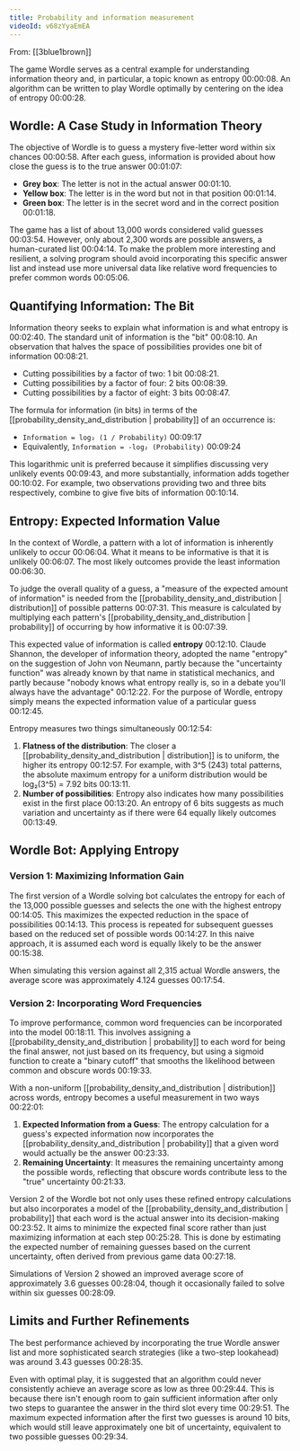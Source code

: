 ```yaml
---
title: Probability and information measurement
videoId: v68zYyaEmEA
---
```


From: [[3blue1brown]] <br/> 

The game Wordle serves as a central example for understanding information theory and, in particular, a topic known as entropy <a class="yt-timestamp" data-t="00:00:08">00:00:08</a>. An algorithm can be written to play Wordle optimally by centering on the idea of entropy <a class="yt-timestamp" data-t="00:00:28">00:00:28</a>.

## Wordle: A Case Study in Information Theory

The objective of Wordle is to guess a mystery five-letter word within six chances <a class="yt-timestamp" data-t="00:00:58">00:00:58</a>. After each guess, information is provided about how close the guess is to the true answer <a class="yt-timestamp" data-t="00:01:07">00:01:07</a>:
*   **Grey box**: The letter is not in the actual answer <a class="yt-timestamp" data-t="00:01:10">00:01:10</a>.
*   **Yellow box**: The letter is in the word but not in that position <a class="yt-timestamp" data-t="00:01:14">00:01:14</a>.
*   **Green box**: The letter is in the secret word and in the correct position <a class="yt-timestamp" data-t="00:01:18">00:01:18</a>.

The game has a list of about 13,000 words considered valid guesses <a class="yt-timestamp" data-t="00:03:54">00:03:54</a>. However, only about 2,300 words are possible answers, a human-curated list <a class="yt-timestamp" data-t="00:04:14">00:04:14</a>. To make the problem more interesting and resilient, a solving program should avoid incorporating this specific answer list and instead use more universal data like relative word frequencies to prefer common words <a class="yt-timestamp" data-t="00:05:06">00:05:06</a>.

## Quantifying Information: The Bit

Information theory seeks to explain what information is and what entropy is <a class="yt-timestamp" data-t="00:02:40">00:02:40</a>. The standard unit of information is the "bit" <a class="yt-timestamp" data-t="00:08:10">00:08:10</a>. An observation that halves the space of possibilities provides one bit of information <a class="yt-timestamp" data-t="00:08:21">00:08:21</a>.
*   Cutting possibilities by a factor of two: 1 bit <a class="yt-timestamp" data-t="00:08:21">00:08:21</a>.
*   Cutting possibilities by a factor of four: 2 bits <a class="yt-timestamp" data-t="00:08:39">00:08:39</a>.
*   Cutting possibilities by a factor of eight: 3 bits <a class="yt-timestamp" data-t="00:08:47">00:08:47</a>.

The formula for information (in bits) in terms of the [[probability_density_and_distribution | probability]] of an occurrence is:
*   `Information = log₂ (1 / Probability)` <a class="yt-timestamp" data-t="00:09:17">00:09:17</a>
*   Equivalently, `Information = -log₂ (Probability)` <a class="yt-timestamp" data-t="00:09:24">00:09:24</a>

This logarithmic unit is preferred because it simplifies discussing very unlikely events <a class="yt-timestamp" data-t="00:09:43">00:09:43</a>, and more substantially, information adds together <a class="yt-timestamp" data-t="00:10:02">00:10:02</a>. For example, two observations providing two and three bits respectively, combine to give five bits of information <a class="yt-timestamp" data-t="00:10:14">00:10:14</a>.

## Entropy: Expected Information Value

In the context of Wordle, a pattern with a lot of information is inherently unlikely to occur <a class="yt-timestamp" data-t="00:06:04">00:06:04</a>. What it means to be informative is that it is unlikely <a class="yt-timestamp" data-t="00:06:07">00:06:07</a>. The most likely outcomes provide the least information <a class="yt-timestamp" data-t="00:06:30">00:06:30</a>.

To judge the overall quality of a guess, a "measure of the expected amount of information" is needed from the [[probability_density_and_distribution | distribution]] of possible patterns <a class="yt-timestamp" data-t="00:07:31">00:07:31</a>. This measure is calculated by multiplying each pattern's [[probability_density_and_distribution | probability]] of occurring by how informative it is <a class="yt-timestamp" data-t="00:07:39">00:07:39</a>.

This expected value of information is called **entropy** <a class="yt-timestamp" data-t="00:12:10">00:12:10</a>. Claude Shannon, the developer of information theory, adopted the name "entropy" on the suggestion of John von Neumann, partly because the "uncertainty function" was already known by that name in statistical mechanics, and partly because "nobody knows what entropy really is, so in a debate you'll always have the advantage" <a class="yt-timestamp" data-t="00:12:22">00:12:22</a>. For the purpose of Wordle, entropy simply means the expected information value of a particular guess <a class="yt-timestamp" data-t="00:12:45">00:12:45</a>.

Entropy measures two things simultaneously <a class="yt-timestamp" data-t="00:12:54">00:12:54</a>:
1.  **Flatness of the distribution**: The closer a [[probability_density_and_distribution | distribution]] is to uniform, the higher its entropy <a class="yt-timestamp" data-t="00:12:57">00:12:57</a>. For example, with 3^5 (243) total patterns, the absolute maximum entropy for a uniform distribution would be log₂(3^5) = 7.92 bits <a class="yt-timestamp" data-t="00:13:11">00:13:11</a>.
2.  **Number of possibilities**: Entropy also indicates how many possibilities exist in the first place <a class="yt-timestamp" data-t="00:13:20">00:13:20</a>. An entropy of 6 bits suggests as much variation and uncertainty as if there were 64 equally likely outcomes <a class="yt-timestamp" data-t="00:13:49">00:13:49</a>.

## Wordle Bot: Applying Entropy

### Version 1: Maximizing Information Gain

The first version of a Wordle solving bot calculates the entropy for each of the 13,000 possible guesses and selects the one with the highest entropy <a class="yt-timestamp" data-t="00:14:05">00:14:05</a>. This maximizes the expected reduction in the space of possibilities <a class="yt-timestamp" data-t="00:14:13">00:14:13</a>. This process is repeated for subsequent guesses based on the reduced set of possible words <a class="yt-timestamp" data-t="00:14:27">00:14:27</a>. In this naive approach, it is assumed each word is equally likely to be the answer <a class="yt-timestamp" data-t="00:15:38">00:15:38</a>.

When simulating this version against all 2,315 actual Wordle answers, the average score was approximately 4.124 guesses <a class="yt-timestamp" data-t="00:17:54">00:17:54</a>.

### Version 2: Incorporating Word Frequencies

To improve performance, common word frequencies can be incorporated into the model <a class="yt-timestamp" data-t="00:18:11">00:18:11</a>. This involves assigning a [[probability_density_and_distribution | probability]] to each word for being the final answer, not just based on its frequency, but using a sigmoid function to create a "binary cutoff" that smooths the likelihood between common and obscure words <a class="yt-timestamp" data-t="00:19:33">00:19:33</a>.

With a non-uniform [[probability_density_and_distribution | distribution]] across words, entropy becomes a useful measurement in two ways <a class="yt-timestamp" data-t="00:22:01">00:22:01</a>:
1.  **Expected Information from a Guess**: The entropy calculation for a guess's expected information now incorporates the [[probability_density_and_distribution | probability]] that a given word would actually be the answer <a class="yt-timestamp" data-t="00:23:33">00:23:33</a>.
2.  **Remaining Uncertainty**: It measures the remaining uncertainty among the possible words, reflecting that obscure words contribute less to the "true" uncertainty <a class="yt-timestamp" data-t="00:21:33">00:21:33</a>.

Version 2 of the Wordle bot not only uses these refined entropy calculations but also incorporates a model of the [[probability_density_and_distribution | probability]] that each word is the actual answer into its decision-making <a class="yt-timestamp" data-t="00:23:52">00:23:52</a>. It aims to minimize the expected final score rather than just maximizing information at each step <a class="yt-timestamp" data-t="00:25:28">00:25:28</a>. This is done by estimating the expected number of remaining guesses based on the current uncertainty, often derived from previous game data <a class="yt-timestamp" data-t="00:27:18">00:27:18</a>.

Simulations of Version 2 showed an improved average score of approximately 3.6 guesses <a class="yt-timestamp" data-t="00:28:04">00:28:04</a>, though it occasionally failed to solve within six guesses <a class="yt-timestamp" data-t="00:28:09">00:28:09</a>.

## Limits and Further Refinements

The best performance achieved by incorporating the true Wordle answer list and more sophisticated search strategies (like a two-step lookahead) was around 3.43 guesses <a class="yt-timestamp" data-t="00:28:35">00:28:35</a>.

Even with optimal play, it is suggested that an algorithm could never consistently achieve an average score as low as three <a class="yt-timestamp" data-t="00:29:44">00:29:44</a>. This is because there isn't enough room to gain sufficient information after only two steps to guarantee the answer in the third slot every time <a class="yt-timestamp" data-t="00:29:51">00:29:51</a>. The maximum expected information after the first two guesses is around 10 bits, which would still leave approximately one bit of uncertainty, equivalent to two possible guesses <a class="yt-timestamp" data-t="00:29:34">00:29:34</a>.